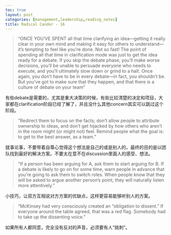 ```yaml
---
toc: true
layout: post
categories: [management,leadership,reading_notes]
title: Radical Candor - 16
---
```

> “ONCE YOU’VE SPENT all that time clarifying an idea—getting it really clear in your own mind and making it easy for others to understand—it’s tempting to feel like you’re done. Not so fast! The point of spending all that time in clarification mode was just to get the idea ready for a debate. If you skip the debate phase, you’ll make worse decisions, you’ll be unable to persuade everyone who needs to execute, and you’ll ultimately slow down or grind to a halt. Once again, you don’t have to be in every debate—in fact, you shouldn’t be. But you’ve got to make sure that they happen, and that there is a culture of debate on your team”

有些debate是需要的，尤其是重大决策的时候，有些比较清楚的决定和项目，大家都在clarification阶段已经了解了，并且没什么其他concern其实可以跳过这个阶段。

> “Redirect them to focus on the facts; don’t allow people to attribute ownership to ideas, and don’t get hijacked by how others who aren’t in the room might (or might not) feel. Remind people what the goal is: to get to the best answer, as a team.”

就事论事，不要带着自尊心觉得这个想法是自己的或是别人的，最终的目的是以团队找到最好的解决方案。不要太在意不在discussion里面人的感受、想法。

> “If a person has been arguing for A, ask them to start arguing for B. If a debate is likely to go on for some time, warn people in advance that you’re going to ask them to switch roles. When people know that they will be asked to argue another person’s point, they will naturally listen more attentively.”

小技巧，让双方互相说对方方案的优缺点，这样更容易能够听别人的方案。

> “McKinsey had very consciously created an “obligation to dissent.” If everyone around the table agreed, that was a red flag. Somebody had to take up the dissenting voice.”

如果所有人都同意，完全没有反对的声音，必须要有人“挑刺”。
